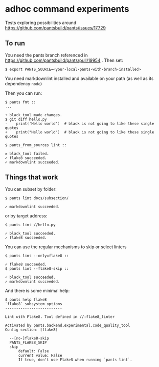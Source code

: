 # adhoc command experiments

Tests exploring possibilities around https://github.com/pantsbuild/pants/issues/17729


## To run

You need the pants branch referenced in https://github.com/pantsbuild/pants/pull/19954 . Then set:
```shell
$ export PANTS_SOURCE=<your-local-pants-with-branch-installed>
```

You need markdownlint installed and available on your path (as well as its dependency `node`)

Then you can run:
```shell
$ pants fmt ::
...

+ black_tool made changes.
$ git diff hello.py
-    print('Hello world')  # black is not going to like these single quotes
+    print("Hello world")  # black is not going to like these single quotes

$ pants_from_sources lint ::

✕ black_tool failed.
✓ flake8 succeeded.
✓ markdownlint succeeded.
```

## Things that work

You can subset by folder:
```shell
$ pants lint docs/subsection/

✓ markdownlint succeeded.
```

or by target address:
```shell
$ pants lint //hello.py

✓ black_tool succeeded.
✓ flake8 succeeded.
```

You can use the regular mechanisms to skip or select linters
```shell
$ pants lint --only=flake8 ::

✓ flake8 succeeded.
$ pants lint --flake8-skip ::

✓ black_tool succeeded.
✓ markdownlint succeeded.
```

And there is some minimal help:
```shell
$ pants help flake8
`flake8` subsystem options
--------------------------

Lint with Flake8. Tool defined in //:flake8_linter
 
Activated by pants.backend.experimental.code_quality_tool
Config section: [flake8]
 
  --[no-]flake8-skip
  PANTS_FLAKE8_SKIP
  skip
      default: False
      current value: False
      If true, don't use Flake8 when running `pants lint`.
```

